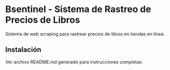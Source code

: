 # Bsentinel - Sistema de Rastreo de Precios de Libros

Sistema de web scraping para rastrear precios de libros en tiendas en línea.

## Instalación

Ver archivo README.md generado para instrucciones completas.
